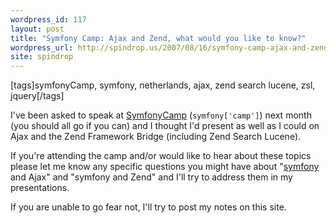 ```yaml
---
wordpress_id: 117
layout: post
title: "Symfony Camp: Ajax and Zend, what would you like to know?"
wordpress_url: http://spindrop.us/2007/08/16/symfony-camp-ajax-and-zend-what-would-you-like-to-know/
site: spindrop
---
```

[tags]symfonyCamp, symfony, netherlands, ajax, zend search lucene, zsl, jquery[/tags]

[s]: http://www.symfonycamp.com/
[rbu]: http://reviewsby.us/
[symfony]: http://symfony-project.com/

I've been asked to speak at [SymfonyCamp][s] (`symfony['camp']`) next month (you should all go if you can) and I thought I'd present as well as I could on Ajax and the Zend Framework Bridge (including Zend Search Lucene).

If you're attending the camp and/or would like to hear about these topics please let me know any specific questions you might have about "[symfony][] and Ajax" and "symfony and Zend" and I'll try to address them in my presentations.

If you are unable to go fear not, I'll try to post my notes on this site.
